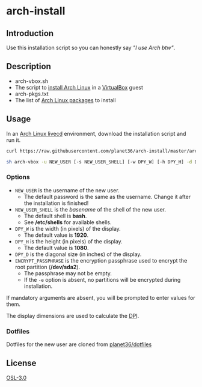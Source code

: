 # arch-install

## Introduction
Use this installation script so you can honestly say _"I use Arch btw"_.

## Description
- arch-vbox.sh
 - The script to [install Arch Linux](https://wiki.archlinux.org/index.php/Installation_guide) in a [VirtualBox](https://www.virtualbox.org/) guest
- arch-pkgs.txt
 - The list of [Arch Linux packages](https://www.archlinux.org/packages/) to install

## Usage
In an  [Arch Linux livecd](https://www.archlinux.org/download/) environment, download the installation script and run it.
```sh
curl https://raw.githubusercontent.com/planet36/arch-install/master/arch-vbox.sh > arch-vbox.sh

sh arch-vbox -u NEW_USER [-s NEW_USER_SHELL] [-w DPY_W] [-h DPY_H] -d DPY_D [-e ENCRYPT_PASSPHRASE]
```

### Options
- `NEW_USER` is the username of the new user.
  - The default password is the same as the username.  Change it after the installation is finished!
- `NEW_USER_SHELL` is the _basename_ of the shell of the new user.
  - The default shell is **bash**.
  - See **/etc/shells** for available shells.
- `DPY_W` is the width (in pixels) of the display.
  - The default value is **1920**.
- `DPY_H` is the height (in pixels) of the display.
  - The default value is **1080**.
- `DPY_D` is the diagonal size (in inches) of the display.
- `ENCRYPT_PASSPHRASE` is the encryption passphrase used to encrypt the root partition (**/dev/sda2**).
  - The passphrase may not be empty.
  - If the `-e` option is absent, no partitions will be encrypted during installation.

If mandatory arguments are absent, you will be prompted to enter values for them.

The display dimensions are used to calculate the <abbr title="Dots Per Inch">DPI</abbr>.

### Dotfiles
Dotfiles for the new user are cloned from [planet36/dotfiles](https://github.com/planet36/dotfiles)

## License
[OSL-3.0](https://opensource.org/licenses/OSL-3.0)

